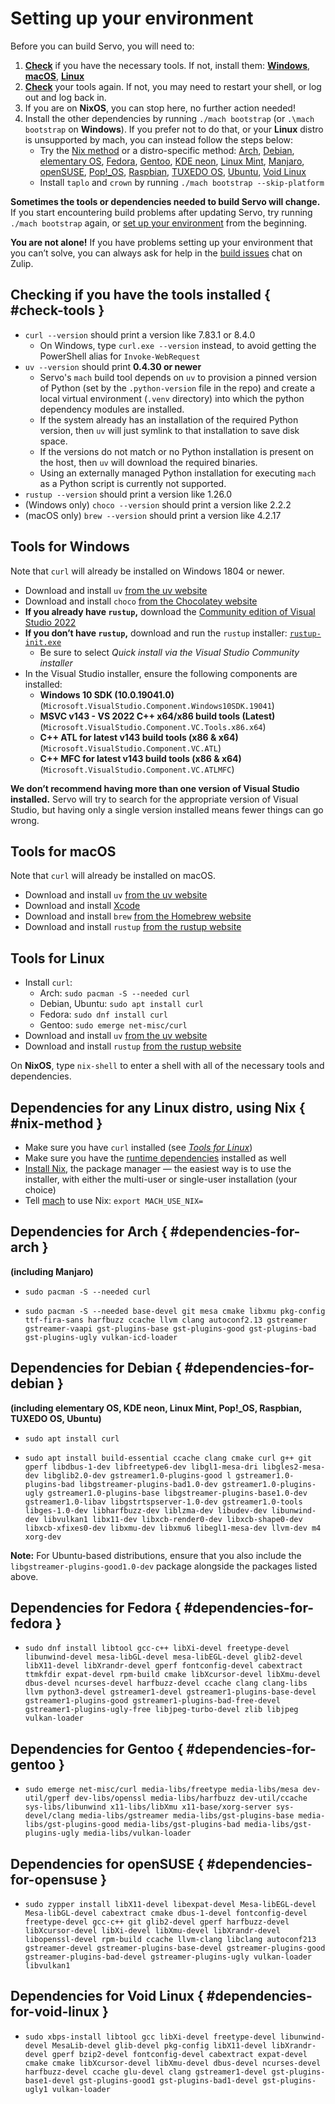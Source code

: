 # Setting up your environment

Before you can build Servo, you will need to:

1. [**Check**](#check-tools) if you have the necessary tools.
  If not, install them: [**Windows**](#tools-for-windows), [**macOS**](#tools-for-macos), [**Linux**](#tools-for-linux)
2. [**Check**](#check-tools) your tools again.
  If not, you may need to restart your shell, or log out and log back in.
3. If you are on **NixOS**, you can stop here, no further action needed!
4. Install the other dependencies by running `./mach bootstrap` (or `.\mach bootstrap` on **Windows**).
  If you prefer not to do that, or your **Linux** distro is unsupported by mach, you can instead follow the steps below:
    - Try the [Nix method](#nix-method) or a distro-specific method: [Arch](#dependencies-for-arch), [Debian](#dependencies-for-debian), [elementary OS](#dependencies-for-debian), [Fedora](#dependencies-for-fedora), [Gentoo](#dependencies-for-gentoo), [KDE neon](#dependencies-for-debian), [Linux Mint](#dependencies-for-debian), [Manjaro](#dependencies-for-arch), [openSUSE](#dependencies-for-opensuse), [Pop!_OS](#dependencies-for-debian), [Raspbian](#dependencies-for-debian), [TUXEDO OS](#dependencies-for-debian), [Ubuntu](#dependencies-for-debian), [Void Linux](#dependencies-for-void-linux)
    - Install `taplo` and `crown` by running `./mach bootstrap --skip-platform`

<div class="warning _note">

**Sometimes the tools or dependencies needed to build Servo will change.**
If you start encountering build problems after updating Servo, try running `./mach bootstrap` again, or [set up your environment](setting-up-your-environment.md) from the beginning.

**You are not alone!**
If you have problems setting up your environment that you can’t solve, you can always ask for help in the [build issues](https://servo.zulipchat.com/#narrow/stream/263398-general/topic/Build.20Issues) chat on Zulip.
</div>

## Checking if you have the tools installed { #check-tools }

- `curl --version` should print a version like 7.83.1 or 8.4.0
  - On Windows, type `curl.exe --version` instead, to avoid getting the PowerShell alias for `Invoke-WebRequest`
- `uv --version` should print **0.4.30 or newer**
  - Servo's `mach` build tool depends on `uv` to provision a pinned version of Python (set by the `.python-version` file in the repo) and create a local virtual environment (`.venv` directory) into which the python dependency modules are installed.
  - If the system already has an installation of the required Python version, then `uv` will just symlink to that installation to save disk space.
  - If the versions do not match or no Python installation is present on the host, then `uv` will download the required binaries.
  - Using an externally managed Python installation for executing `mach` as a Python script is currently not supported.
- `rustup --version` should print a version like 1.26.0
- (Windows only) `choco --version` should print a version like 2.2.2
- (macOS only) `brew --version` should print a version like 4.2.17

## Tools for Windows

Note that `curl` will already be installed on Windows 1804 or newer.

- Download and install `uv` [from the uv website](https://docs.astral.sh/uv/getting-started/installation/#standalone-installer)
- Download and install `choco` [from the Chocolatey website](https://chocolatey.org/install#individual)
- **If you already have `rustup`,** download the [Community edition of Visual Studio 2022](https://visualstudio.microsoft.com/downloads/)
- **If you don’t have `rustup`,** download and run the `rustup` installer: [`rustup-init.exe`](https://win.rustup.rs/)
  - Be sure to select *Quick install via the Visual Studio Community installer*
- In the Visual Studio installer, ensure the following components are installed:
  - **Windows 10 SDK (10.0.19041.0)**<br>
    (`Microsoft.VisualStudio.Component.Windows10SDK.19041`)
  - **MSVC v143 - VS 2022 C++ x64/x86 build tools (Latest)**<br>
    (`Microsoft.VisualStudio.Component.VC.Tools.x86.x64`)
  - **C++ ATL for latest v143 build tools (x86 & x64)**<br>
    (`Microsoft.VisualStudio.Component.VC.ATL`)
  - **C++ MFC for latest v143 build tools (x86 & x64)**<br>
    (`Microsoft.VisualStudio.Component.VC.ATLMFC`)

<div class="warning _note">

**We don’t recommend having more than one version of Visual Studio installed.**
Servo will try to search for the appropriate version of Visual Studio, but having only a single version installed means fewer things can go wrong.
</div>

## Tools for macOS

Note that `curl` will already be installed on macOS.

- Download and install `uv` [from the uv website](https://docs.astral.sh/uv/getting-started/installation/#standalone-installer)
- Download and install [Xcode](https://developer.apple.com/xcode/)
- Download and install `brew` [from the Homebrew website](https://brew.sh/)
- Download and install `rustup` [from the rustup website](https://rustup.rs/)

## Tools for Linux

- Install `curl`:
  - Arch: `sudo pacman -S --needed curl`
  - Debian, Ubuntu: `sudo apt install curl`
  - Fedora: `sudo dnf install curl`
  - Gentoo: `sudo emerge net-misc/curl`
- Download and install `uv` [from the uv website](https://docs.astral.sh/uv/getting-started/installation/#standalone-installer)
- Download and install `rustup` [from the rustup website](https://rustup.rs/)

On **NixOS**, type `nix-shell` to enter a shell with all of the necessary tools and dependencies.

## Dependencies for any Linux distro, using Nix { #nix-method }

- Make sure you have `curl` installed (see [*Tools for Linux*](#tools-for-linux))
- Make sure you have the [runtime dependencies](../running-servoshell.md#runtime-dependencies) installed as well
- [Install Nix](https://nixos.org/download), the package manager — the easiest way is to use the installer, with either the multi-user or single-user installation (your choice)
- Tell [mach](mach.md) to use Nix: `export MACH_USE_NIX=`

## Dependencies for Arch { #dependencies-for-arch }
**(including Manjaro)**

<!-- https://archlinux.org/packages/ -->
- `sudo pacman -S --needed curl`

- `sudo pacman -S --needed base-devel git mesa cmake libxmu pkg-config ttf-fira-sans harfbuzz ccache llvm clang autoconf2.13 gstreamer gstreamer-vaapi gst-plugins-base gst-plugins-good gst-plugins-bad gst-plugins-ugly vulkan-icd-loader`

## Dependencies for Debian { #dependencies-for-debian }
**(including elementary OS, KDE neon, Linux Mint, Pop!_OS, Raspbian, TUXEDO OS, Ubuntu)**

<!-- https://packages.debian.org -->
<!-- https://packages.ubuntu.com -->
- `sudo apt install curl`

<!-- see python/servo/platform/linux.py for how to update this -->
- `sudo apt install build-essential ccache clang cmake curl g++ git gperf libdbus-1-dev libfreetype6-dev libgl1-mesa-dri libgles2-mesa-dev libglib2.0-dev gstreamer1.0-plugins-good l gstreamer1.0-plugins-bad libgstreamer-plugins-bad1.0-dev gstreamer1.0-plugins-ugly gstreamer1.0-plugins-base libgstreamer-plugins-base1.0-dev gstreamer1.0-libav libgstrtspserver-1.0-dev gstreamer1.0-tools libges-1.0-dev libharfbuzz-dev liblzma-dev libudev-dev libunwind-dev libvulkan1 libx11-dev libxcb-render0-dev libxcb-shape0-dev libxcb-xfixes0-dev libxmu-dev libxmu6 libegl1-mesa-dev llvm-dev m4 xorg-dev`

**Note:** For Ubuntu-based distributions, ensure that you also include the `libgstreamer-plugins-good1.0-dev` package alongside the packages listed above.

## Dependencies for Fedora { #dependencies-for-fedora }

<!-- see python/servo/platform/linux.py for how to update this -->
* `sudo dnf install libtool gcc-c++ libXi-devel freetype-devel libunwind-devel mesa-libGL-devel mesa-libEGL-devel glib2-devel libX11-devel libXrandr-devel gperf fontconfig-devel cabextract ttmkfdir expat-devel rpm-build cmake libXcursor-devel libXmu-devel dbus-devel ncurses-devel harfbuzz-devel ccache clang clang-libs llvm python3-devel gstreamer1-devel gstreamer1-plugins-base-devel gstreamer1-plugins-good gstreamer1-plugins-bad-free-devel gstreamer1-plugins-ugly-free libjpeg-turbo-devel zlib libjpeg vulkan-loader`

## Dependencies for Gentoo { #dependencies-for-gentoo }

<!-- https://packages.gentoo.org -->
- `sudo emerge net-misc/curl media-libs/freetype media-libs/mesa dev-util/gperf dev-libs/openssl media-libs/harfbuzz dev-util/ccache sys-libs/libunwind x11-libs/libXmu x11-base/xorg-server sys-devel/clang media-libs/gstreamer media-libs/gst-plugins-base media-libs/gst-plugins-good media-libs/gst-plugins-bad media-libs/gst-plugins-ugly media-libs/vulkan-loader`

## Dependencies for openSUSE { #dependencies-for-opensuse }

<!-- https://search.opensuse.org/packages/ -->
- `sudo zypper install libX11-devel libexpat-devel Mesa-libEGL-devel Mesa-libGL-devel cabextract cmake dbus-1-devel fontconfig-devel freetype-devel gcc-c++ git glib2-devel gperf harfbuzz-devel libXcursor-devel libXi-devel libXmu-devel libXrandr-devel libopenssl-devel rpm-build ccache llvm-clang libclang autoconf213 gstreamer-devel gstreamer-plugins-base-devel gstreamer-plugins-good gstreamer-plugins-bad-devel gstreamer-plugins-ugly vulkan-loader libvulkan1`

## Dependencies for Void Linux { #dependencies-for-void-linux }

<!-- https://voidlinux.org/packages/ -->
<!-- see python/servo/platform/linux.py for how to update this -->
* `sudo xbps-install libtool gcc libXi-devel freetype-devel libunwind-devel MesaLib-devel glib-devel pkg-config libX11-devel libXrandr-devel gperf bzip2-devel fontconfig-devel cabextract expat-devel cmake cmake libXcursor-devel libXmu-devel dbus-devel ncurses-devel harfbuzz-devel ccache glu-devel clang gstreamer1-devel gst-plugins-base1-devel gst-plugins-good1 gst-plugins-bad1-devel gst-plugins-ugly1 vulkan-loader`
